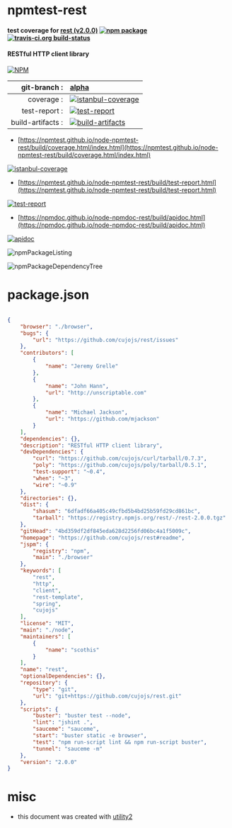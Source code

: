 # npmtest-rest

#### test coverage for  [rest (v2.0.0)](https://github.com/cujojs/rest#readme)  [![npm package](https://img.shields.io/npm/v/npmtest-rest.svg?style=flat-square)](https://www.npmjs.org/package/npmtest-rest) [![travis-ci.org build-status](https://api.travis-ci.org/npmtest/node-npmtest-rest.svg)](https://travis-ci.org/npmtest/node-npmtest-rest)

#### RESTful HTTP client library

[![NPM](https://nodei.co/npm/rest.png?downloads=true&downloadRank=true&stars=true)](https://www.npmjs.com/package/rest)

| git-branch : | [alpha](https://github.com/npmtest/node-npmtest-rest/tree/alpha)|
|--:|:--|
| coverage : | [![istanbul-coverage](https://npmtest.github.io/node-npmtest-rest/build/coverage.badge.svg)](https://npmtest.github.io/node-npmtest-rest/build/coverage.html/index.html)|
| test-report : | [![test-report](https://npmtest.github.io/node-npmtest-rest/build/test-report.badge.svg)](https://npmtest.github.io/node-npmtest-rest/build/test-report.html)|
| build-artifacts : | [![build-artifacts](https://npmtest.github.io/node-npmtest-rest/glyphicons_144_folder_open.png)](https://github.com/npmtest/node-npmtest-rest/tree/gh-pages/build)|

- [https://npmtest.github.io/node-npmtest-rest/build/coverage.html/index.html](https://npmtest.github.io/node-npmtest-rest/build/coverage.html/index.html)

[![istanbul-coverage](https://npmtest.github.io/node-npmtest-rest/build/screenCapture.buildCi.browser.%252Ftmp%252Fbuild%252Fcoverage.lib.html.png)](https://npmtest.github.io/node-npmtest-rest/build/coverage.html/index.html)

- [https://npmtest.github.io/node-npmtest-rest/build/test-report.html](https://npmtest.github.io/node-npmtest-rest/build/test-report.html)

[![test-report](https://npmtest.github.io/node-npmtest-rest/build/screenCapture.buildCi.browser.%252Ftmp%252Fbuild%252Ftest-report.html.png)](https://npmtest.github.io/node-npmtest-rest/build/test-report.html)

- [https://npmdoc.github.io/node-npmdoc-rest/build/apidoc.html](https://npmdoc.github.io/node-npmdoc-rest/build/apidoc.html)

[![apidoc](https://npmdoc.github.io/node-npmdoc-rest/build/screenCapture.buildCi.browser.%252Ftmp%252Fbuild%252Fapidoc.html.png)](https://npmdoc.github.io/node-npmdoc-rest/build/apidoc.html)

![npmPackageListing](https://npmtest.github.io/node-npmtest-rest/build/screenCapture.npmPackageListing.svg)

![npmPackageDependencyTree](https://npmtest.github.io/node-npmtest-rest/build/screenCapture.npmPackageDependencyTree.svg)



# package.json

```json

{
    "browser": "./browser",
    "bugs": {
        "url": "https://github.com/cujojs/rest/issues"
    },
    "contributors": [
        {
            "name": "Jeremy Grelle"
        },
        {
            "name": "John Hann",
            "url": "http://unscriptable.com"
        },
        {
            "name": "Michael Jackson",
            "url": "https://github.com/mjackson"
        }
    ],
    "dependencies": {},
    "description": "RESTful HTTP client library",
    "devDependencies": {
        "curl": "https://github.com/cujojs/curl/tarball/0.7.3",
        "poly": "https://github.com/cujojs/poly/tarball/0.5.1",
        "test-support": "~0.4",
        "when": "~3",
        "wire": "~0.9"
    },
    "directories": {},
    "dist": {
        "shasum": "6dfadf66a405c49cfbd5b4bd25b59fd29cd861bc",
        "tarball": "https://registry.npmjs.org/rest/-/rest-2.0.0.tgz"
    },
    "gitHead": "4bd359df2df845eda628d2256fd06bc4a1f5009c",
    "homepage": "https://github.com/cujojs/rest#readme",
    "jspm": {
        "registry": "npm",
        "main": "./browser"
    },
    "keywords": [
        "rest",
        "http",
        "client",
        "rest-template",
        "spring",
        "cujojs"
    ],
    "license": "MIT",
    "main": "./node",
    "maintainers": [
        {
            "name": "scothis"
        }
    ],
    "name": "rest",
    "optionalDependencies": {},
    "repository": {
        "type": "git",
        "url": "git+https://github.com/cujojs/rest.git"
    },
    "scripts": {
        "buster": "buster test --node",
        "lint": "jshint .",
        "sauceme": "sauceme",
        "start": "buster static -e browser",
        "test": "npm run-script lint && npm run-script buster",
        "tunnel": "sauceme -m"
    },
    "version": "2.0.0"
}
```



# misc
- this document was created with [utility2](https://github.com/kaizhu256/node-utility2)
